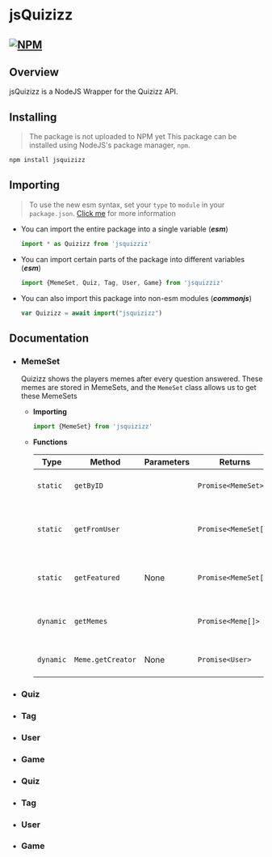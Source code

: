 # jsQuizizz
[![NPM](https://img.shields.io/npm/v/jsquizizz?color=darkcyan&logo=npm&style=for-the-badge&label=Version)](https://nodei.co/npm/jsquizizz/)
---
## Overview
jsQuizizz is a NodeJS Wrapper for the Quizizz API.

## Installing
> The package is not uploaded to NPM yet
This package can be installed using NodeJS's package manager, `npm`.
```bash
npm install jsquizizz
```

## Importing
> To use the new esm syntax, set your `type` to `module` in your `package.json`. [Click me](https://nodejs.org/api/packages.html#packages_package_json_and_file_extensions) for more information
- You can import the entire package into a single variable (***esm***)
    ```js
    import * as Quizizz from 'jsquizziz'
    ```

- You can import certain parts of the package into different variables (***esm***)
    ```js
    import {MemeSet, Quiz, Tag, User, Game} from 'jsquizziz'
    ```
- You can also import this package into non-esm modules (***commonjs***)
    ```js
    var Quizizz = await import("jsquizizz")
    ```

## Documentation
- ### MemeSet
    Quizizz shows the players memes after every question answered. These memes are stored in MemeSets, and the `MemeSet` class allows us to get these MemeSets

    - **Importing**
        ```js
        import {MemeSet} from 'jsquizizz'
        ```
    - **Functions**
        <table><thead><tr><th>Type<th>Method<th>Parameters<th>Returns<th>Description<th>Example<tbody><tr><td>

        `static`<td>`getByID`<td><td>`Promise<MemeSet>`<td>Gets a MemeSet via it's ID<td>
        ```js
        await MemeSet.getByID("abcdef", false) 
        ```
        <tr><td>

        `static`<td>`getFromUser`<td><td>`Promise<MemeSet[]>`<td>Gets a list of MemeSets from a user's ID<td>
        ```js
        await MemeSet.getFromuser("abcdef")
        ```
        <tr><td>

        `static`<td>`getFeatured`<td>None<td>`Promise<MemeSet[]>`<td>Gets the currently featured MemeSets<td>
        ```js
        await MemeSet.getFeatured()
        ```
        <tr><td>

        `dynamic`<td>`getMemes`<td><td>`Promise<Meme[]>`<td>Gets the memes from the MemeSet<td>
        ```js
        await myMemeSet.getMemes(true)
        ```
        <tr><td>

        `dynamic`<td>`Meme.getCreator`<td>None<td>`Promise<User>`<td>Gets the meme's creator.<td>
        ```js
        await (await myMemeSet.getMemes(false))[0].getCreator();
        ```
        </table>
- ### Quiz
- ### Tag
- ### User
- ### Game
- ### Quiz
- ### Tag
- ### User
- ### Game